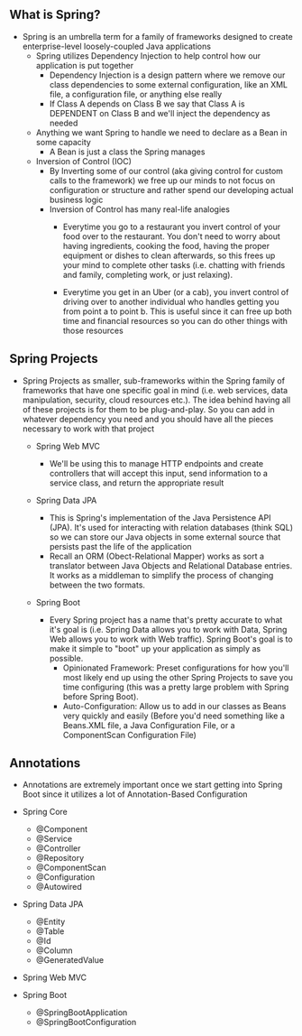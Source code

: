 ## What is Spring?
- Spring is an umbrella term for a family of frameworks designed to create enterprise-level loosely-coupled Java applications
	- Spring utilizes Dependency Injection to help control how our application is put together
		- Dependency Injection is a design pattern where we remove our class dependencies to some external configuration, like an XML file, a configuration file, or anything else really
		- If Class A depends on Class B we say that Class A is DEPENDENT on Class B and we'll inject the dependency as needed
	- Anything we want Spring to handle we need to declare as a Bean in some capacity
		- A Bean is just a class the Spring manages
	- Inversion of Control (IOC)
		- By Inverting some of our control (aka giving control for custom calls to the framework) we free up our minds to not focus on configuration or structure and rather spend our developing actual business logic
		- Inversion of Control has many real-life analogies
			- Everytime you go to a restaurant you invert control of your food over to the restaurant. 	You don't need to worry about having ingredients, cooking the food, having the proper equipment or dishes to clean afterwards, so this frees up your mind to complete other tasks (i.e. chatting with friends and family, completing work, or just relaxing). 

			- Everytime you get in an Uber (or a cab), you invert control of driving over to another individual who handles getting you from point a to point b. This is useful since it can free up both time and financial resources so you can do other things with those resources


## Spring Projects
- Spring Projects as smaller, sub-frameworks within the Spring family of frameworks that have one specific goal in mind (i.e. web services, data manipulation, security, cloud resources etc.). The idea behind having all of these projects is for them to be plug-and-play. So you can add in whatever dependency you need and you should have all the pieces necessary to work with that project

	- Spring Web MVC
		- We'll be using this to manage HTTP endpoints and create controllers that will accept this input, send information to a service class, and return the appropriate result

	- Spring Data JPA
		- This is Spring's implementation of the Java Persistence API (JPA). It's used for interacting with relation databases (think SQL) so we can store our Java objects in some external source that persists past the life of the application
		- Recall an ORM (Obect-Relational Mapper) works as sort a translator between Java Objects and Relational Database entries. It works as a middleman to simplify the process of changing between the two formats. 

	- Spring Boot
		- Every Spring project has a name that's pretty accurate to what it's goal is (i.e. Spring Data allows you to work with Data, Spring Web allows you to work with Web traffic). Spring Boot's goal is to make it simple to "boot" up your application as simply as possible.
			- Opinionated Framework: Preset configurations for how you'll most likely end up using the other Spring Projects to save you time configuring (this was a pretty large problem with Spring before Spring Boot).
			- Auto-Configuration: Allow us to add in our classes as Beans very quickly and easily (Before you'd need something like a Beans.XML file, a Java Configuration File, or a ComponentScan Configuration File)

## Annotations
- Annotations are extremely important once we start getting into Spring Boot since it utilizes a lot of Annotation-Based Configuration

- Spring Core
	- @Component
	- @Service
	- @Controller
	- @Repository
	- @ComponentScan
	- @Configuration
	- @Autowired

- Spring Data JPA
	- @Entity
	- @Table
	- @Id
	- @Column
	- @GeneratedValue

- Spring Web MVC

- Spring Boot
	- @SpringBootApplication
	- @SpringBootConfiguration
